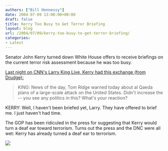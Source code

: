 ```yaml
---
authors: ["Bill Hennessy"]
date: 2004-07-09 13:00:00+00:00
draft: false
title: Kerry Too Busy to Get Terror Briefing
layout: blog
url: /2004/07/09/kerry-too-busy-to-get-terror-briefing/
categories:
- Latest
---
```


Senator John Kerry turned down White House offers to receive briefings on the current terror risk assessment because he was too busy.




[Last night on CNN's Larry King Live, Kerry had this exchange (from Drudge):](https://www.drudgereport.com)




> 

> 
> KING: News of the day, Tom Ridge warned today about al Qaeda plans of a large-scale attack on the United States. Didn't increase the -- you see any politics in this? What's your reaction?   
  
KERRY: Well, I haven't been briefed yet, Larry. They have offered to brief me. I just haven't had time.
> 
> 




The GOP has been ridiculed in the press for suggesting that Kerry would turn a deaf ear toward terrorism. Turns out the press and the DNC were all wet: Kerry has already turned a deaf ear to terrorism.   


![](https://blog.billhennessy.com/aggbug.aspx?PostID=698)

